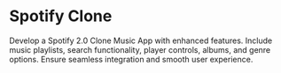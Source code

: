 # Spotify Clone
Develop a Spotify 2.0 Clone Music App with enhanced features. 
Include music playlists, search functionality, player controls, albums, and genre options. Ensure seamless integration and smooth user experience.
